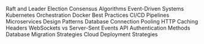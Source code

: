



Raft and Leader Election
Consensus Algorithms
Event-Driven Systems
Kubernetes Orchestration
Docker Best Practices
CI/CD Pipelines
Microservices Design Patterns
Database Connection Pooling
HTTP Caching Headers
WebSockets vs Server-Sent Events
API Authentication Methods
Database Migration Strategies
Cloud Deployment Strategies